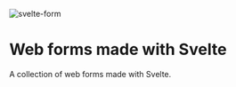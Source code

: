 ![svelte-form](https://user-images.githubusercontent.com/1257048/98466152-7b338e80-21ac-11eb-838f-02a2d5940e04.png)

#  Web forms made with Svelte

A collection of web forms made with Svelte.
